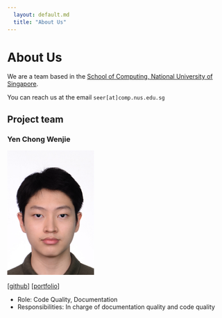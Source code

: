 ```yaml
---
  layout: default.md
  title: "About Us"
---
```


# About Us

We are a team based in the [School of Computing, National University of Singapore](http://www.comp.nus.edu.sg).

You can reach us at the email `seer[at]comp.nus.edu.sg`

## Project team

### Yen Chong Wenjie

<img src="images/w3njii.png" width="200px">

[[github](https://github.com/w3njii)]
[[portfolio](team/yenchongwenjie.md)]

* Role: Code Quality, Documentation
* Responsibilities: In charge of documentation quality and code quality
